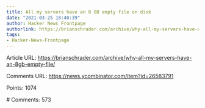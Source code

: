 ```yaml
---
title: All my servers have an 8 GB empty file on disk
date: "2021-03-25 18:40:39"
author: Hacker News Frontpage
authorlink: https://brianschrader.com/archive/why-all-my-servers-have-an-8gb-empty-file/
tags:
- Hacker-News-Frontpage
---
```


<p>Article URL: <a href="https://brianschrader.com/archive/why-all-my-servers-have-an-8gb-empty-file/">https://brianschrader.com/archive/why-all-my-servers-have-an-8gb-empty-file/</a></p>
<p>Comments URL: <a href="https://news.ycombinator.com/item?id=26583791">https://news.ycombinator.com/item?id=26583791</a></p>
<p>Points: 1074</p>
<p># Comments: 573</p>
